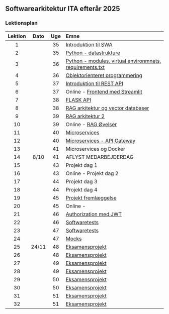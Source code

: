 ## Softwarearkitektur ITA efterår 2025

### Lektionsplan


| Lektion |    Dato    |   Uge   | Emne                                                                       |
|:-------:|:----------:|:-------:|:---------------------------------------------------------------------------|
|    1    |            |   35    | [Introduktion til SWA](materialer/intro1/py_intro_1.md)                |
|    2    |            |   35    | [Python - datastrukture](materialer/intro2/py_intro_2.md)                 |
|    3    |            |   36    | [Python - modules, virtual environmnets, requirements.txt](materialer/intro3/py_intro_3.md) |
|    4    |            |   36    | [Objektorienteret programmering](materialer/oop1/oop_1.md) |
|    5    |            |   37    | [Introduktion til REST API](materialer/restapi1/introduktion_til_rest_api.md)  |
|    6    |            |   37    | Online - [Frontend med Streamlit]()                              |
|    7    |            |   38    | [FLASK API](materialer/restapi2/flask.md)                            |
|    8    |            |   38    | [RAG arkitektur og vector databaser](materialer/rag1/rag1.md)                                     |
|    9    |            |   39    | [RAG arkitektur 2](materialer/rag2/rag2.md)    |
|   10    |            |   39    | Online - [RAG Øvelser]()                             |
|   11    |            |   40    | [Microservices](materialer/microservices1/microservices_1.md)    |
|   12    |            |   40    | [Microservices - API Gateway](materialer/microservice2/microservices_2.md)        |
|   13    |            |   41    | Microservices og Docker                                                    |
|   14    |    8/10    |   41    | AFLYST MEDARBEJDERDAG                                                     |
|   15    |            |   43    | Projekt dag 1                                                              |
|   16    |            |   43    | Online - Projekt dag 2                                                       |
|   17    |            |   44    | Projekt dag 3                                                              |
|   18    |            |   44    | Projekt dag 4                                                              |
|   19    |            |   45    | [Projekt fremlæggelse]()                                                  |
|   20    |            |   45    | Online -                                                                  |
|   21    |            |   46    | [Authorization med JWT](lessons/ses10.md)        |
|   22    |            |   46    | [Softwaretests](materialer/tests1/testing_1.md)    |
|   23    |            |   47    | [Softwaretests](materialer/tests1/testing_1.md)       |
|   24    |            |   47    | [Mocks](materialer/tests2/testing_2.md)                                  |
|   25    |   24/11    |   48    | [Eksamensprojekt](lessons/ses10.md)                                       |
|   26    |            |   48    | [Eksamensprojekt](lessons/ses10.md)                                       |
|   27    |            |   49    | [Eksamensprojekt](lessons/ses10.md)                                       |
|   28    |            |   49    | [Eksamensprojekt](lessons/ses10.md)                                       |
|   29    |            |   50    | [Eksamensprojekt](lessons/ses10.md)                                       |
|   30    |            |   50    | [Eksamensprojekt](lessons/ses10.md)                                       |
|   31    |            |   51    | [Eksamensprojekt](lessons/ses10.md)                                       |
|   32    |            |   51    | [Eksamensprojekt](lessons/ses10.md)                                       |


<!--
## Om faget
* [Læs mere om faget her](formalia/about_this_elective.md)


* [Requests module analyse](materialer/requests_module/requests.md)
* [Linux OS](materialer/docker1/docker_1.md) 
* [Docker](materialer/docker2/docker_2.md) 
* [Docker Volumes, Docker Compose, environment variables](materialer/docker3/docker_3.md)
-->
